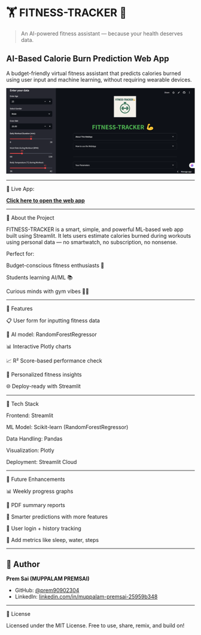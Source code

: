 # 🏋️ FITNESS-TRACKER 🧠

> An AI-powered fitness assistant — because your health deserves data.



## AI-Based Calorie Burn Prediction Web App

A budget-friendly virtual fitness assistant that predicts calories burned using user input and machine learning, without requiring wearable devices.

![App Screenshot](Picture1.png) <!-- Optional: Add a screenshot image path -->


---

  

🚀 Live App:

[**Click here to open the web app**](https://fitness-tracker-9090.streamlit.app/)

---
📖 About the Project

FITNESS-TRACKER is a smart, simple, and powerful ML-based web app built using Streamlit. It lets users estimate calories burned during workouts using personal data — no smartwatch, no subscription, no nonsense.

Perfect for:

Budget-conscious fitness enthusiasts 🏃

Students learning AI/ML 📚

Curious minds with gym vibes 🧠💪



---

🧠 Features

📋 User form for inputting fitness data

🧠 AI model: RandomForestRegressor

📊 Interactive Plotly charts

📈 R² Score-based performance check

🧍 Personalized fitness insights

🌐 Deploy-ready with Streamlit

---

🧰 Tech Stack

Frontend: Streamlit

ML Model: Scikit-learn (RandomForestRegressor)

Data Handling: Pandas

Visualization: Plotly

Deployment: Streamlit Cloud



---

🌱 Future Enhancements

📊 Weekly progress graphs

🧾 PDF summary reports

🧠 Smarter predictions with more features

🪪 User login + history tracking

🍎 Add metrics like sleep, water, steps



---

## 👤 Author

**Prem Sai (MUPPALAM PREMSAI)**

- GitHub: [@prem90902304](https://github.com/prem90902304)
- LinkedIn: [linkedin.com/in/muppalam-premsai-25959b348](https://linkedin.com/in/muppalam-premsai-25959b348)




---

📜 License

Licensed under the MIT License.
Free to use, share, remix, and build on!
